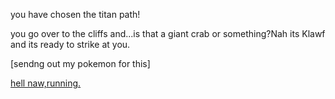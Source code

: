 you have chosen the titan path!


you go over to the cliffs and...is that a giant crab or something?Nah its Klawf and its ready to strike at you.

[sendng out my pokemon for this]

[hell naw,running.](defeat-titan-path.md)